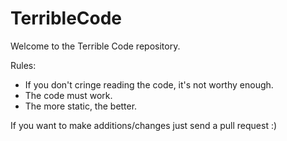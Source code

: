 # TerribleCode

Welcome to the Terrible Code repository.

Rules:
- If you don't cringe reading the code, it's not worthy enough.
- The code must work.
- The more static, the better.

If you want to make additions/changes just send a pull request :)
